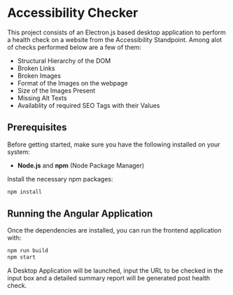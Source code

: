 # Accessibility Checker

This project consists of an Electron.js based desktop application to perform a health check on a website from the Accessibility Standpoint.
Among alot of checks performed below are a few of them:
- Structural Hierarchy of the DOM
- Broken Links
- Broken Images
- Format of the Images on the webpage
- Size of the Images Present
- Missing Alt Texts
- Availablity of required SEO Tags with their Values

## Prerequisites

Before getting started, make sure you have the following installed on your system:

- **Node.js** and **npm** (Node Package Manager)

Install the necessary npm packages:

```bash
npm install
```

## Running the Angular Application

Once the dependencies are installed, you can run the frontend application with:

```bash
npm run build
npm start
```

A Desktop Application will be launched, input the URL to be checked in the input box and a detailed summary report will be generated post health check.
